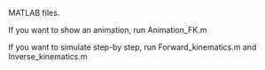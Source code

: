 MATLAB files.

If you want to show an animation, run Animation_FK.m

If you want to simulate step-by step, run Forward_kinematics.m and Inverse_kinematics.m
